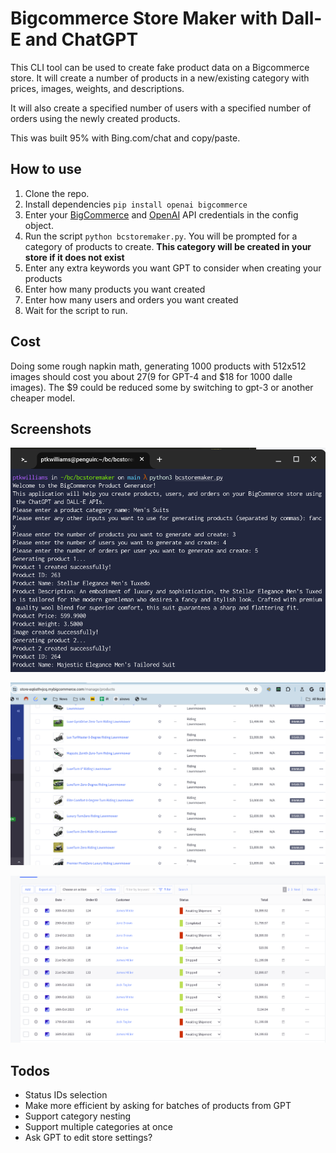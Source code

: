 # Bigcommerce Store Maker with Dall-E and ChatGPT

This CLI tool can be used to create fake product data on a Bigcommerce store. It will create a number of products in a new/existing category with prices, images, weights, and descriptions.

It will also create a specified number of users with a specified number of orders using the newly created products. 

This was built 95% with Bing.com/chat and copy/paste.

## How to use

1. Clone the repo. 
2. Install dependencies `pip install openai bigcommerce`
3. Enter your [BigCommerce](https://support.bigcommerce.com/s/article/Store-API-Accounts?language=en_US) and [OpenAI](https://help.openai.com/en/articles/4936850-where-do-i-find-my-secret-api-key) API credentials in the config object.
4. Run the script `python bcstoremaker.py`. You will be prompted for a category of products to create. **This category will be created in your store if it does not exist**
5. Enter any extra keywords you want GPT to consider when creating your products
6. Enter how many products you want created
7. Enter how many users and orders you want created
8. Wait for the script to run.


## Cost
Doing some rough napkin math, generating 1000 products with 512x512 images should cost you about $27 ($9 for GPT-4 and $18 for 1000 dalle images). The $9 could be reduced some by switching to gpt-3 or another cheaper model. 


## Screenshots

![](img/20231012080348.png)



![](img/20231011200447.png)

![](img/20231012080430.png)

## Todos
* Status IDs selection
* Make more efficient by asking for batches of products from GPT
* Support category nesting
* Support multiple categories at once
* Ask GPT to edit store settings? 